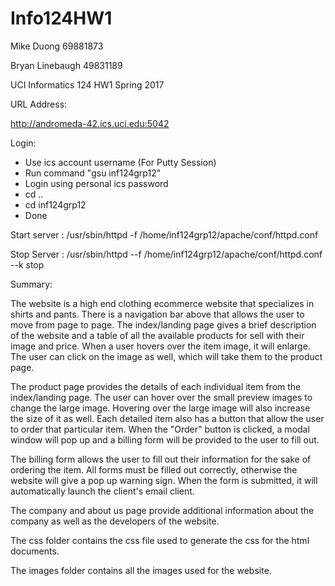 # Info124HW1
Mike Duong 69881873

Bryan Linebaugh 49831189

UCI Informatics 124 HW1 Spring 2017

URL Address:

http://andromeda-42.ics.uci.edu:5042

Login:

- Use ics account username (For Putty Session)
- Run command "gsu inf124grp12"
- Login using personal ics password
- cd ..
- cd inf124grp12
- Done

Start server : /usr/sbin/httpd -f /home/inf124grp12/apache/conf/httpd.conf

Stop Server : /usr/sbin/httpd --f /home/inf124grp12/apache/conf/httpd.conf --k stop

Summary:

The website is a high end clothing ecommerce website that specializes in shirts and pants.
There is a navigation bar above that allows the user to move from page to page. The
index/landing page gives a brief description of the website and a table of all the available 
products for sell with their image and price. When a user hovers over the item image, it 
will enlarge. The user can click on the image as well, which will take them to the product 
page.

The product page provides the details of each individual item from the index/landing page.
The user can hover over the small preview images to change the large image. Hovering over
the large image will also increase the size of it as well. Each detailed item also has a 
button that allow the user to order that particular item. When the "Order" button is 
clicked, a modal window will pop up and a billing form will be provided to the user to fill 
out.

The billing form allows the user to fill out their information for the sake of ordering the
item. All forms must be filled out correctly, otherwise the website will give a pop up 
warning sign. When the form is submitted, it will automatically launch the client's email
client.

The company and about us page provide additional information about the company as well as
the developers of the website. 

The css folder contains the css file used to generate the css for the html documents.

The images folder contains all the images used for the website.

